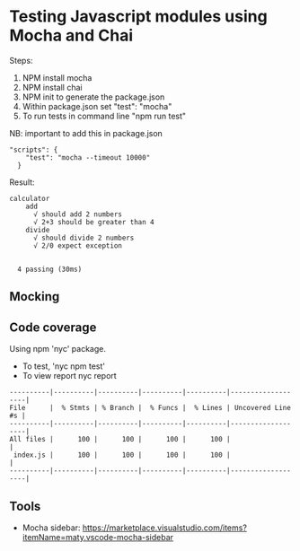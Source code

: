 # Testing Javascript modules using Mocha and Chai

Steps:
1. NPM install mocha
2. NPM install chai
3. NPM init to generate the package.json
4. Within package.json set "test": "mocha"
5. To run tests in command line "npm run test"

NB: important to add this in package.json

```
"scripts": {
    "test": "mocha --timeout 10000"
  }
```

Result:

```
calculator
    add
      √ should add 2 numbers
      √ 2+3 should be greater than 4
    divide
      √ should divide 2 numbers
      √ 2/0 expect exception


  4 passing (30ms)
```

## Mocking


## Code coverage

Using npm 'nyc' package.

- To test, 'nyc npm test'
- To view report nyc report

```
----------|----------|----------|----------|----------|-------------------|
File      |  % Stmts | % Branch |  % Funcs |  % Lines | Uncovered Line #s |
----------|----------|----------|----------|----------|-------------------|
All files |      100 |      100 |      100 |      100 |                   |
 index.js |      100 |      100 |      100 |      100 |                   |
----------|----------|----------|----------|----------|-------------------|
```

## Tools
- Mocha sidebar: https://marketplace.visualstudio.com/items?itemName=maty.vscode-mocha-sidebar